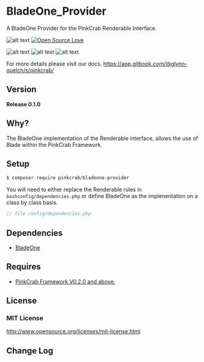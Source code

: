 # BladeOne_Provider
A BladeOne Provider for the PinkCrab Renderable Interface.



![alt text](https://img.shields.io/badge/Current_Version-0.3.0-yellow.svg?style=flat " ") 
[![Open Source Love](https://badges.frapsoft.com/os/mit/mit.svg?v=102)](https://github.com/ellerbrock/open-source-badge/)

![alt text](https://img.shields.io/badge/PHPStan-level%208-brightgreen.svg?style=flat " ") 
![alt text](https://img.shields.io/badge/PHPUnit-PASSING-brightgreen.svg?style=flat " ") 
![alt text](https://img.shields.io/badge/PHCBF-WP_Extra-brightgreen.svg?style=flat " ") 

For more details please visit our docs.
https://app.gitbook.com/@glynn-quelch/s/pinkcrab/


## Version ##
**Release 0.1.0**


## Why? ##
The BladeOne implementation of the Renderable interface, allows the use of Blade within the PinkCrab Framework. 

## Setup ##

````bash 
$ composer require pinkcrab/bladeone-provider
````

You will need to either replace the Renderable rules in ````bashconfig/dependencies.php```` or define BladeOne as the implenentation on a class by class basis.

````php
// file config/dependencies.php

````

## Dependencies ##
* [BladeOne](https://github.com/EFTEC/BladeOne)

## Requires ##
* [PinkCrab Framework V0.2.0 and above.](https://github.com/Pink-Crab/Framework__core)


## License ##

### MIT License ###
http://www.opensource.org/licenses/mit-license.html  

## Change Log ##


